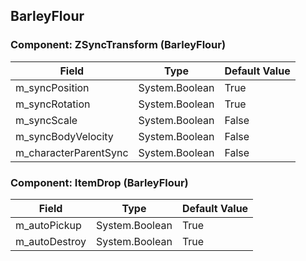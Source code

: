## BarleyFlour

### Component: ZSyncTransform (BarleyFlour)

|Field|Type|Default Value|
|---|---|---|
|m_syncPosition|System.Boolean|True|
|m_syncRotation|System.Boolean|True|
|m_syncScale|System.Boolean|False|
|m_syncBodyVelocity|System.Boolean|False|
|m_characterParentSync|System.Boolean|False|

### Component: ItemDrop (BarleyFlour)

|Field|Type|Default Value|
|---|---|---|
|m_autoPickup|System.Boolean|True|
|m_autoDestroy|System.Boolean|True|

